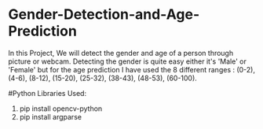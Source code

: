 # Gender-Detection-and-Age-Prediction

In this Project, We will detect the gender and age of a person through picture or webcam. Detecting the gender is quite easy either it's 'Male' or 'Female' but for the age prediction I have used the 8 different ranges : (0-2), (4-6), (8-12), (15-20), (25-32), (38-43), (48-53), (60-100).

#Python Libraries Used:
1. pip install opencv-python
2. pip install argparse
